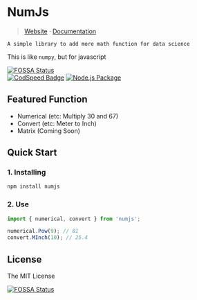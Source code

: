 # NumJs

> [Website]() &middot;
> [Documentation]()

```A simple library to add more math function for data science```

This is like ```numpy```, but for javascript

[![FOSSA Status](https://app.fossa.io/api/projects/git%2Bgithub.com%2Fasterixxtech%2Fnumjs.svg?type=large)](https://app.fossa.io/projects/git%2Bgithub.com%2Fasterixxtech%2Fnumjs?ref=badge_large)
<br>
[![CodSpeed Badge](https://img.shields.io/endpoint?url=https://codspeed.io/badge.json)](https://codspeed.io/asterixxtech/numjs)
[![Node.js Package](https://github.com/asterixxtech/numjs/actions/workflows/npm-publish.yml/badge.svg?branch=main)](https://github.com/asterixxtech/numjs/actions/workflows/npm-publish.yml)

## Featured Function
- Numerical (etc: Multiply 30 and 67)
- Convert (etc: Meter to Inch)
- Matrix (Coming Soon)

## Quick Start
### 1. Installing
```sh
npm install numjs
```

### 2. Use
```js
import { numerical, convert } from 'numjs';

numerical.Pow(9); // 81
convert.MInch(10); // 25.4
```

## License
The MIT License




[![FOSSA Status](https://app.fossa.com/api/projects/git%2Bgithub.com%2Fasterixxtech%2Fnumjs.svg?type=large)](https://app.fossa.com/projects/git%2Bgithub.com%2Fasterixxtech%2Fnumjs?ref=badge_large)
